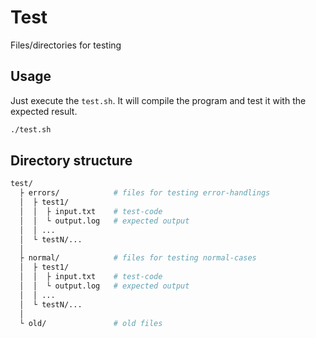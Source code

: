 # Test
Files/directories for testing

## Usage 

Just execute the `test.sh`.
It will compile the program and test it with the expected result.

```bash
./test.sh
```


## Directory structure


```bash
test/
  ├ errors/            # files for testing error-handlings
  │  ├ test1/
  │  │  ├ input.txt    # test-code
  │  │  └ output.log   # expected output
  │  │ ...
  │  └ testN/...
  │
  ├ normal/            # files for testing normal-cases
  │  ├ test1/
  │  │  ├ input.txt    # test-code
  │  │  └ output.log   # expected output
  │  │ ...
  │  └ testN/...
  │
  └ old/               # old files
```

